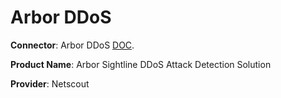 # Arbor DDoS

**Connector**: Arbor DDoS [DOC](https://docs.fortinet.com/document/fortisoar/1.0.0/arbor-ddos/139/arbor-ddos-v1-0-0).

**Product Name**: Arbor Sightline DDoS Attack Detection Solution

**Provider**: Netscout

